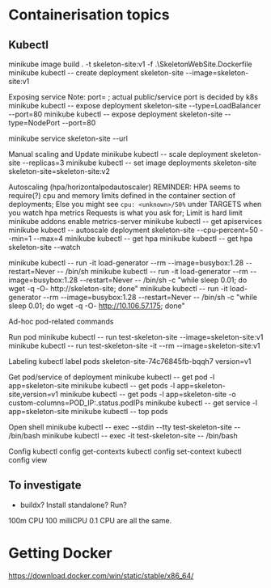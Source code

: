 # Containerisation topics

## Kubectl

minikube image build . -t skeleton-site:v1 -f .\SkeletonWebSite.Dockerfile
minikube kubectl -- create deployment skeleton-site --image=skeleton-site:v1


Exposing service
Note: port=<pod-port>   ; actual public/service port is decided by k8s
minikube kubectl -- expose deployment skeleton-site --type=LoadBalancer --port=80
minikube kubectl -- expose deployment skeleton-site --type=NodePort --port=80

minikube service skeleton-site --url

Manual scaling and Update
minikube kubectl -- scale deployment skeleton-site --replicas=3
minikube kubectl -- set image deployments skeleton-site skeleton-site=skeleton-site:v2

Autoscaling (hpa/horizontalpodautoscaler)
REMINDER: HPA seems to require(?) cpu and memory limits defined in the container section of deployments; 
          Else you might see `cpu: <unknown>/50%` under TARGETS when you watch hpa metrics
          Requests is what you ask for; Limit is hard limit
minikube addons enable metrics-server
minikube kubectl -- get apiservices
minikube kubectl -- autoscale deployment skeleton-site --cpu-percent=50 --min=1 --max=4
minikube kubectl -- get hpa
minikube kubectl -- get hpa skeleton-site --watch


minikube kubectl -- run -it load-generator --rm --image=busybox:1.28 --restart=Never -- /bin/sh
minikube kubectl -- run -it load-generator --rm --image=busybox:1.28 --restart=Never -- /bin/sh -c "while sleep 0.01; do wget -q -O- http://skeleton-site; done"
minikube kubectl -- run -it load-generator --rm --image=busybox:1.28 --restart=Never -- /bin/sh -c "while sleep 0.01; do wget -q -O- http://10.106.57.175; done"


Ad-hoc pod-related commands

Run pod
minikube kubectl -- run test-skeleton-site --image=skeleton-site:v1
minikube kubectl -- run test-skeleton-site -it --rm --image=skeleton-site:v1

Labeling
kubectl label pods skeleton-site-74c76845fb-bqqh7 version=v1


Get pod/service of deployment
minikube kubectl -- get pod -l app=skeleton-site
minikube kubectl -- get pods -l app=skeleton-site,version=v1
minikube kubectl -- get pods -l app=skeleton-site -o custom-columns=POD_IP:.status.podIPs
minikube kubectl -- get service -l app=skeleton-site
minikube kubectl -- top pods

Open shell
minikube kubectl -- exec --stdin --tty test-skeleton-site -- /bin/bash
minikube kubectl -- exec -it test-skeleton-site -- /bin/bash


Config
kubectl config get-contexts
kubectl config set-context
kubectl config view

## To investigate 
- buildx?
    Install standalone? 
    Run?
 
100m CPU
100 milliCPU
0.1 CPU are all the same.



# Getting Docker
https://download.docker.com/win/static/stable/x86_64/
